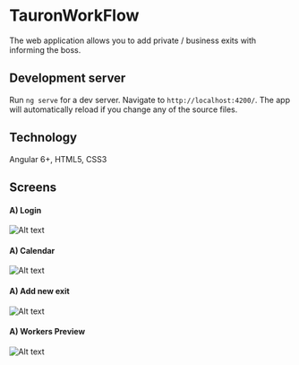 # TauronWorkFlow

The web application allows you to add private / business exits with informing the boss.

## Development server

Run `ng serve` for a dev server. Navigate to `http://localhost:4200/`. The app will automatically reload if you change any of the source files.

## Technology

Angular 6+, HTML5, CSS3

## Screens
#### A) Login
![Alt text](https://user-images.githubusercontent.com/44456037/56207784-ea3c1600-604f-11e9-8501-607f47bb259a.PNG "Logowanie")

#### A) Calendar
![Alt text](https://user-images.githubusercontent.com/44456037/56207794-f031f700-604f-11e9-870f-62706e58ad7b.PNG "Kalendarz")

#### A) Add new exit
![Alt text](https://user-images.githubusercontent.com/44456037/56207810-f88a3200-604f-11e9-8f2e-1aaf195fc94c.PNG "New Exit")

#### A) Workers Preview
![Alt text](https://user-images.githubusercontent.com/44456037/56207826-ff18a980-604f-11e9-9598-defb62a9de39.PNG "Logowanie")
